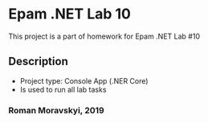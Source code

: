 # Epam .NET Lab 10

This project is a part of homework for Epam .NET Lab #10

## Description

- Project type: Console App (.NER Core)
- Is used to run all lab tasks

### Roman Moravskyi, 2019
